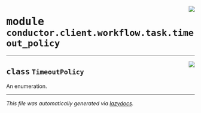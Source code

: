 <!-- markdownlint-disable -->

<a href="../src/conductor/client/workflow/task/timeout_policy.py#L0"><img align="right" style="float:right;" src="https://img.shields.io/badge/-source-cccccc?style=flat-square"></a>

# <kbd>module</kbd> `conductor.client.workflow.task.timeout_policy`






---

<a href="../src/conductor/client/workflow/task/timeout_policy.py#L4"><img align="right" style="float:right;" src="https://img.shields.io/badge/-source-cccccc?style=flat-square"></a>

## <kbd>class</kbd> `TimeoutPolicy`
An enumeration. 







---

_This file was automatically generated via [lazydocs](https://github.com/ml-tooling/lazydocs)._
